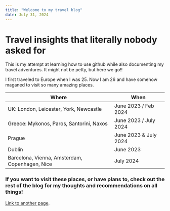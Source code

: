 ```yaml
---
title: "Welcome to my travel blog"
date: July 31, 2024
---
```


# Travel insights that literally nobody asked for
This is my attempt at learning how to use github while also documenting my travel adventures. 
It might not be petty, but here we go!! 

I first traveled to Europe when I was 25. Now I am 26 and have somehow maganed to visit so many amazing places.

| Where | When |
| ----------- | ----------- |
| UK: London, Leicester, York, Newcastle | June 2023 / Feb 2024 |
| Greece: Mykonos, Paros, Santorini, Naxos | June 2023 / July 2024 |
| Prague | June 2023 & July 2024 |
| Dublin | June 2023 |
| Barcelona, Vienna, Amsterdam, Copenhagen, Nice | July 2024 |

### If you want to visit these places, or have plans to, check out the rest of the blog for my thoughts and recommendations on all things!

[Link to another page](./london.md).
